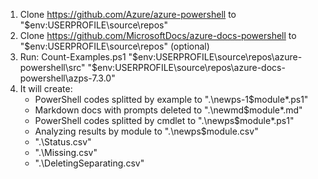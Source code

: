 1. Clone https://github.com/Azure/azure-powershell to "$env:USERPROFILE\source\repos"
2. Clone https://github.com/MicrosoftDocs/azure-docs-powershell to "$env:USERPROFILE\source\repos" (optional)
3. Run: Count-Examples.ps1 "$env:USERPROFILE\source\repos\azure-powershell\src" "$env:USERPROFILE\source\repos\azure-docs-powershell\azps-7.3.0"
4. It will create:
    - PowerShell codes splitted by example to ".\newps-1\$module\*.ps1"
    - Markdown docs with prompts deleted to ".\newmd\$module\*.md"
    - PowerShell codes splitted by cmdlet to ".\newps\$module\*.ps1"
    - Analyzing results by module to ".\newps\$module.csv"
    - ".\Status.csv"
    - ".\Missing.csv"
    - ".\DeletingSeparating.csv"

